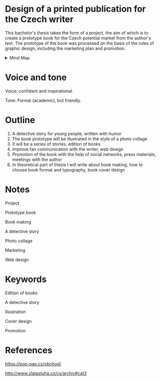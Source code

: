 

# Design of a printed publication for the Czech writer
This bachelor's thesis takes the form of a project, the aim of which is to create a prototype book for the Czech potential market from the author's text. The prototype of the book was processed on the basis of the rules of graphic design, including the marketing plan and promotion.


<details>
  <summary>Mind Map</summary>

  ![Mind map about thesis.](./img/thesis-mind-map.png)
</details>






# Voice and tone
Voice:  confident and inspirational.

Tone: Formal (academic), but friendly.

# Outline
1. A detective story for young people, written with humor
2. The book prototype will be illustrated in the style of a photo collage
3. It will be a series of stories, edition of books
4. Improve fan communication with the writer, web design
5. Promotion of the book with the help of social networks, press materials, meetings with the author
6. In theoretical part of thesis I will write about book making, how to choose book format and typography, book cover design



# Notes

Project

Prototype book

Book making

A detective story

Photo collage

Marketing

Web design

# Keywords


Edition of books

A detective story

Illustration

Cover design

Promotion



# References
https://pop-pap.cz/obchod/

http://www.zlatastuha.cz/cs/archiv#cat3
